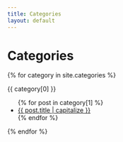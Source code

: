 ```yaml
---
title: Categories
layout: default
---
```

# Categories
{% for category in site.categories %}
  <p>{{ category[0] }}</p>
  <ul>
    {% for post in category[1] %}
      <li><a href="{{ post.url }}">{{ post.title | capitalize }}</a></li>
    {% endfor %}
  </ul>
{% endfor %}


